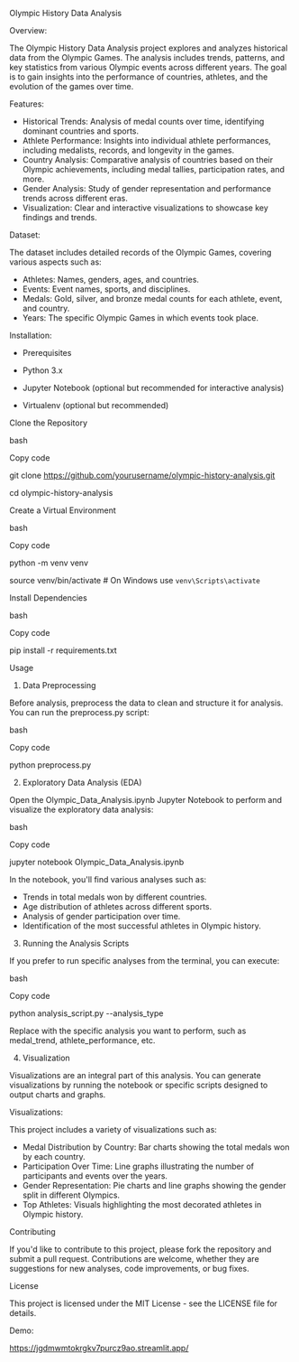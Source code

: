 Olympic History Data Analysis


Overview:

The Olympic History Data Analysis project explores and analyzes historical data from the Olympic Games. The analysis includes trends, patterns, and key statistics from various Olympic events across different years. The goal is to gain insights into the performance of countries, athletes, and the evolution of the games over time.


Features:

- Historical Trends: Analysis of medal counts over time, identifying dominant countries and sports.
- Athlete Performance: Insights into individual athlete performances, including medalists, records, and longevity in the games.
- Country Analysis: Comparative analysis of countries based on their Olympic achievements, including medal tallies, participation rates, and more.
- Gender Analysis: Study of gender representation and performance trends across different eras.
- Visualization: Clear and interactive visualizations to showcase key findings and trends.


Dataset:

The dataset includes detailed records of the Olympic Games, covering various aspects such as:

- Athletes: Names, genders, ages, and countries.
- Events: Event names, sports, and disciplines.
- Medals: Gold, silver, and bronze medal counts for each athlete, event, and country.
- Years: The specific Olympic Games in which events took place.

Installation:

- Prerequisites

- Python 3.x

- Jupyter Notebook (optional but recommended for interactive analysis)

- Virtualenv (optional but recommended)

Clone the Repository

bash

Copy code

git clone https://github.com/yourusername/olympic-history-analysis.git

cd olympic-history-analysis

Create a Virtual Environment

bash

Copy code

python -m venv venv

source venv/bin/activate  # On Windows use `venv\Scripts\activate`

Install Dependencies

bash

Copy code

pip install -r requirements.txt


Usage

1. Data Preprocessing
   
Before analysis, preprocess the data to clean and structure it for analysis. You can run the preprocess.py script:

bash

Copy code

python preprocess.py

2. Exploratory Data Analysis (EDA)
   
Open the Olympic_Data_Analysis.ipynb Jupyter Notebook to perform and visualize the exploratory data analysis:

bash

Copy code

jupyter notebook Olympic_Data_Analysis.ipynb

In the notebook, you'll find various analyses such as:

- Trends in total medals won by different countries.
- Age distribution of athletes across different sports.
- Analysis of gender participation over time.
- Identification of the most successful athletes in Olympic history.

3. Running the Analysis Scripts
   
If you prefer to run specific analyses from the terminal, you can execute:

bash

Copy code

python analysis_script.py --analysis_type <type>

Replace <type> with the specific analysis you want to perform, such as medal_trend, athlete_performance, etc.

4. Visualization
   
Visualizations are an integral part of this analysis. You can generate visualizations by running the notebook or specific scripts designed to output charts and graphs.

                       
Visualizations:

This project includes a variety of visualizations such as:

- Medal Distribution by Country: Bar charts showing the total medals won by each country.
- Participation Over Time: Line graphs illustrating the number of participants and events over the years.
- Gender Representation: Pie charts and line graphs showing the gender split in different Olympics.
- Top Athletes: Visuals highlighting the most decorated athletes in Olympic history.


Contributing

If you'd like to contribute to this project, please fork the repository and submit a pull request. Contributions are welcome, whether they are suggestions for new analyses, code improvements, or bug fixes.


License

This project is licensed under the MIT License - see the LICENSE file for details.


Demo:

https://jgdmwmtokrgkv7purcz9ao.streamlit.app/










